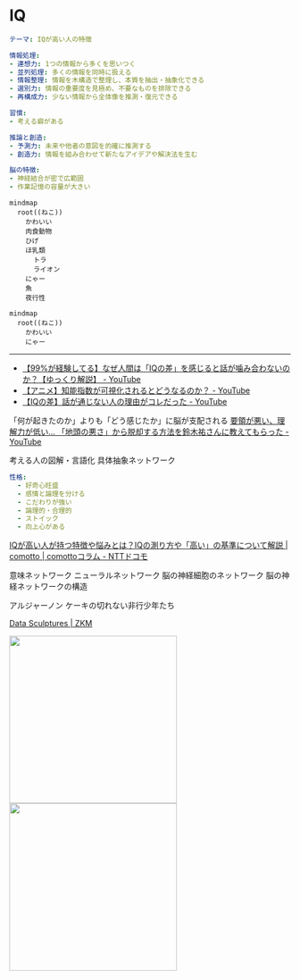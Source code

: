 # IQ

<script setup>
import NetworkVisualization3D from './NetworkVisualization3D.vue'
</script>

<NetworkVisualization3D />

```yaml
テーマ: IQが高い人の特徴

情報処理:
- 連想力: 1つの情報から多くを思いつく
- 並列処理: 多くの情報を同時に扱える
- 情報整理: 情報を木構造で整理し、本質を抽出・抽象化できる
- 選別力: 情報の重要度を見極め、不要なものを排除できる
- 再構成力: 少ない情報から全体像を推測・復元できる

習慣:
- 考える癖がある

推論と創造:
- 予測力: 未来や他者の意図を的確に推測する
- 創造力: 情報を組み合わせて新たなアイデアや解決法を生む

脳の特徴:
- 神経結合が密で広範囲
- 作業記憶の容量が大きい
```

```mermaid
mindmap
  root((ねこ))
    かわいい
    肉食動物
    ひげ
    ほ乳類
      トラ
      ライオン
    にゃー
    魚
    夜行性

```

```mermaid
mindmap
  root((ねこ))
    かわいい
    にゃー
```

---

- [【99%が経験してる】なぜ人間は「IQの差」を感じると話が噛み合わないのか？【ゆっくり解説】 - YouTube](https://www.youtube.com/watch?v=3--fEtIYsDw)
- [【アニメ】知能指数が可視化されるとどうなるのか？ - YouTube](https://www.youtube.com/watch?v=rU8L95TeZAg)
- [【IQの差】話が通じない人の理由がコレだった - YouTube](https://www.youtube.com/watch?v=nsCKf0aQmDk)


「何が起きたのか」よりも「どう感じたか」に脳が支配される
[要領が悪い、理解力が低い… 「地頭の悪さ」から脱却する方法を鈴木祐さんに教えてもらった - YouTube](https://www.youtube.com/watch?v=soGWd_CtAKU)


考える人の図解・言語化
具体抽象ネットワーク



```yaml
性格:
  - 好奇心旺盛
  - 感情と論理を分ける
  - こだわりが強い
  - 論理的・合理的
  - ストイック
  - 向上心がある
```


[IQが高い人が持つ特徴や悩みとは？IQの測り方や「高い」の基準について解説 | comotto | comottoコラム - NTTドコモ](https://comotto.docomo.ne.jp/column/00000176-2/)


意味ネットワーク
ニューラルネットワーク
脳の神経細胞のネットワーク
脳の神経ネットワークの構造


アルジャーノン
ケーキの切れない非行少年たち

[Data Sculptures | ZKM](https://zkm.de/en/data-sculptures)

<img src="https://png.pngtree.com/png-vector/20231019/ourmid/pngtree-3d-illustration-of-hashtags-network-png-image_10241857.png" width="300"><img src="https://p.turbosquid.com/ts-thumb/Xk/Hsg9id/1n/neuralnetworka/png/1628157631/600x600/fit_q87/16b47e011a48f1aaf5d612adea25d1b21ef55c3e/neuralnetworka.jpg" width="300">
